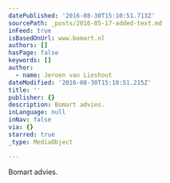 ```yaml
---
datePublished: '2016-08-30T15:10:51.713Z'
sourcePath: _posts/2016-05-17-added-text.md
inFeed: true
isBasedOnUrl: www.bomart.nl
authors: []
hasPage: false
keywords: []
author:
  - name: Jeroen van Lieshout
dateModified: '2016-08-30T15:10:51.215Z'
title: ''
publisher: {}
description: Bomart advies.
inLanguage: null
inNav: false
via: {}
starred: true
_type: MediaObject

---
```

Bomart advies.